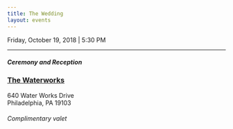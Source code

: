 ```yaml
---
title: The Wedding
layout: events
---
```

Friday, October 19, 2018 \| 5:30 PM

------------------------------------

##### Ceremony and Reception
### [The Waterworks](http://www.cescaphe.com/venue/water-works/)

640 Water Works Drive  
Philadelphia, PA 19103

###### Complimentary valet